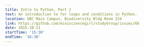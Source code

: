 ```yaml
---
title: Intro to Python, Part 2
text: An introduction to for loops and conditions in Python.
location: UBC Main Campus, Biodiversity Bldg Room 224
link: https://github.com/minisciencegirl/studyGroup/issues/68
date: 2015-10-21
startTime: '15:30'
endTime: '16:30'
---
```

